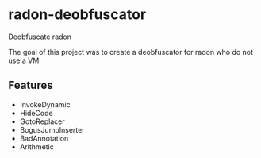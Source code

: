 # radon-deobfuscator
Deobfuscate radon

The goal of this project was to create a deobfuscator for radon who do not use a VM

## Features
* InvokeDynamic
* HideCode
* GotoReplacer
* BogusJumpInserter
* BadAnnotation
* Arithmetic
